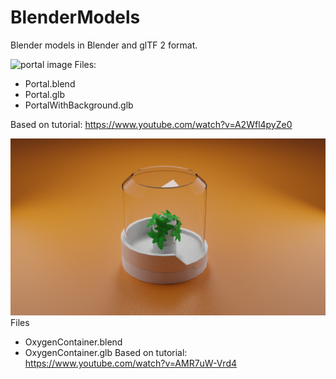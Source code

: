# BlenderModels
Blender models in Blender and glTF 2 format.

![portal image](RenderedPortal.png)
Files:
- Portal.blend
- Portal.glb
- PortalWithBackground.glb

Based on tutorial: https://www.youtube.com/watch?v=A2Wfl4pyZe0


![portal image](RenderedOxygenContainer.png)
Files
- OxygenContainer.blend
- OxygenContainer.glb
Based on tutorial: https://www.youtube.com/watch?v=AMR7uW-Vrd4